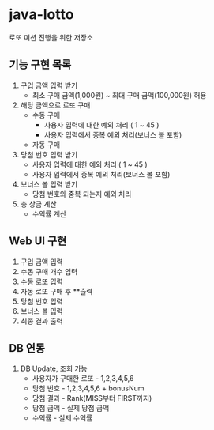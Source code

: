# java-lotto
로또 미션 진행을 위한 저장소

## 기능 구현 목록
1. 구입 금액 입력 받기 
    * 최소 구매 금액(1,000원) ~ 최대 구매 금액(100,000원) 허용
2. 해당 금액으로 로또 구매
    * 수동 구매
        * 사용자 입력에 대한 예외 처리 ( 1 ~ 45 )
        * 사용자 입력에서 중복 예외 처리(보너스 볼 포함)
    * 자동 구매
4. 당첨 번호 입력 받기
    * 사용자 입력에 대한 예외 처리 ( 1 ~ 45 )
    * 사용자 입력에서 중복 예외 처리(보너스 볼 포함)
5. 보너스 볼 입력 받기
    * 당첨 번호와 중복 되는지 예외 처리
6. 총 상금 계산
    * 수익률 계산
    

## Web UI 구현
1. 구입 금액 입력
2. 수동 구매 개수 입력
3. 수동 로또 입력
4. 자동 로또 구매 후 **출력
5. 당첨 번호 입력
6. 보너스 볼 입력
7. 최종 결과 출력

## DB 연동
1. DB Update, 조회 가능
    * 사용자가 구매한 로또 - 1,2,3,4,5,6
    * 당첨 번호 - 1,2,3,4,5,6 + bonusNum
    * 당첨 결과 - Rank(MISS부터 FIRST까지)
    * 당첨 금액 - 실제 당첨 금액
    * 수익률 - 실제 수익률